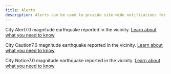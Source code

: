 ```yaml
---
title: Alerts
description: Alerts can be used to provide site-wide notifications for important messages.
---
```


<div class="preview">
  <div class="danger-alert">
    <p class="alert-content"><span class="alert-title">City Alert</span><span class="alert-message">7.0 magnitude earthquake reported in the vicinity. </span><a href="#" class="alert-action">Learn about what you need to know</a></p>
  </div>
</div>

<div class="preview">
  <div class="caution-alert">
    <p class="alert-content"><span class="alert-title">City Caution</span><span class="alert-message">7.0 magnitude earthquake reported in the vicinity. </span><a href="#" class="alert-action">Learn about what you need to know</a></p>
  </div>
</div>

<div class="preview">
  <div class="info-alert">
    <p class="alert-content"><span class="alert-title">City Notice</span><span class="alert-message">7.0 magnitude earthquake reported in the vicinity. </span><a href="#" class="alert-action">Learn about what you need to know</a></p>
  </div>
</div>
